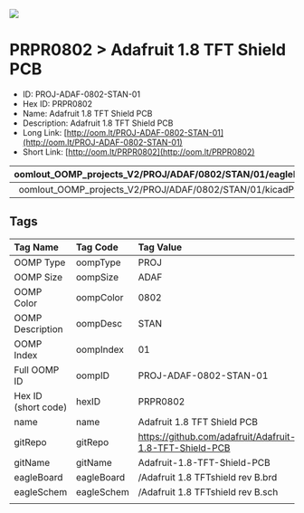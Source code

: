 


  
![][im]
# PRPR0802 > Adafruit 1.8 TFT Shield PCB

- ID: PROJ-ADAF-0802-STAN-01
- Hex ID: PRPR0802
- Name: Adafruit 1.8 TFT Shield PCB
- Description: Adafruit 1.8 TFT Shield PCB
- Long Link: [http://oom.lt/PROJ-ADAF-0802-STAN-01](http://oom.lt/PROJ-ADAF-0802-STAN-01)
- Short Link: [http://oom.lt/PRPR0802](http://oom.lt/PRPR0802)
  

|oomlout_OOMP_projects_V2/PROJ/ADAF/0802/STAN/01/eagleImage.png|oomlout_OOMP_projects_V2/PROJ/ADAF/0802/STAN/01/eagleSchemImage.png|oomlout_OOMP_projects_V2/PROJ/ADAF/0802/STAN/01/kicadPcb3dFront.png|oomlout_OOMP_projects_V2/PROJ/ADAF/0802/STAN/01/kicadPcb3dBack.png|
| :---: | :---: | :---: | :---: |
|oomlout_OOMP_projects_V2/PROJ/ADAF/0802/STAN/01/kicadPcb3d.png||||

## Tags
  

|Tag Name|Tag Code|Tag Value|
| :--- | :--- | :--- |
|OOMP Type|oompType|PROJ|
|OOMP Size|oompSize|ADAF|
|OOMP Color|oompColor|0802|
|OOMP Description|oompDesc|STAN|
|OOMP Index|oompIndex|01|
|Full OOMP ID|oompID|PROJ-ADAF-0802-STAN-01|
|Hex ID (short code)|hexID|PRPR0802|
|name|name|Adafruit 1.8 TFT Shield PCB|
|gitRepo|gitRepo|https://github.com/adafruit/Adafruit-1.8-TFT-Shield-PCB|
|gitName|gitName|Adafruit-1.8-TFT-Shield-PCB|
|eagleBoard|eagleBoard|/Adafruit 1.8 TFTshield rev B.brd|
|eagleSchem|eagleSchem|/Adafruit 1.8 TFTshield rev B.sch|
||||



[im]: PROJ/ADAF/0802/STAN/01/kicadPcb3d_450.png
